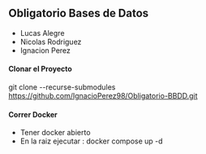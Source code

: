 ## Obligatorio Bases de Datos

* Lucas Alegre
* Nicolas Rodriguez
* Ignacion Perez


#### Clonar el Proyecto
git clone --recurse-submodules https://github.com/IgnacioPerez98/Obligatorio-BBDD.git


#### Correr Docker 
* Tener docker abierto
* En la raiz ejecutar : docker compose up -d
